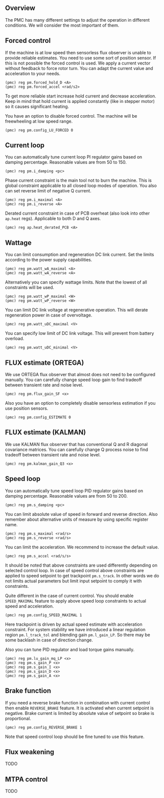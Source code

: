 ## Overview

The PMC has many different settings to adjust the operation in different
conditions. We will consider the most important of them.

## Forced control

If the machine is at low speed then sensorless flux observer is unable to
provide reliable estimates. You need to use some sort of position sensor. If
this is not possible the forced control is used. We apply a current vector
without feedback to force rotor turn. You can adapt the current value and
acceleration to your needs.

	(pmc) reg pm.forced_hold_D <A>
	(pmc) reg pm.forced_accel <rad/s2>

To get more reliable start increase hold current and decrease acceleration.
Keep in mind that hold current is applied constantly (like in stepper motor) so
it causes significant heating.

You have an option to disable forced control. The machine will be freewheeling
at low speed range.

	(pmc) reg pm.config_LU_FORCED 0

## Current loop

You can automatically tune current loop PI regulator gains based on damping
percentage. Reasonable values are from 50 to 150.

	(pmc) reg pm.i_damping <pc>

Phase current constraint is the main tool not to burn the machine. This is
global constraint applicable to all closed loop modes of operation. You also
can set reverse limit of negative Q current.

	(pmc) reg pm.i_maximal <A>
	(pmc) reg pm.i_reverse <A>

Derated current constraint in case of PCB overheat (also look into other
`ap.heat` regs). Applicable to both D and Q axes.

	(pmc) reg ap.heat_derated_PCB <A>

## Wattage

You can limit consumption and regeneration DC link current. Set the limits
according to the power supply capabilities.

	(pmc) reg pm.watt_wA_maximal <A>
	(pmc) reg pm.watt_wA_reverse <A>

Alternatively you can specify wattage limits. Note that the lowest of all
constraints will be used.

	(pmc) reg pm.watt_wP_maximal <W>
	(pmc) reg pm.watt_wP_reverse <W>

You can limit DC link voltage at regenerative operation. This will derate
regeneration power in case of overvoltage.

	(pmc) reg pm.watt_uDC_maximal <V>

You can specify low limit of DC link voltage. This will prevent from battery
overload.

	(pmc) reg pm.watt_uDC_minimal <V>

## FLUX estimate (ORTEGA)

We use ORTEGA flux observer that almost does not need to be configured
manually. You can carefully change speed loop gain to find tradeoff between
transient rate and noise level.

	(pmc) reg pm.flux_gain_SF <x>

Also you have an option to completely disable sensorless estimation if you use
position sensors.

	(pmc) reg pm.config_ESTIMATE 0

## FLUX estimate (KALMAN)

We use KALMAN flux observer that has conventional Q and R diagonal covariance
matrices. You can carefully change Q process noise to find tradeoff between
transient rate and noise level.

    (pmc) reg pm.kalman_gain_Q3 <x>

## Speed loop

You can automatically tune speed loop PID regulator gains based on damping
percentage. Reasonable values are from 50 to 200.

	(pmc) reg pm.s_damping <pc>

You can limit absolute value of speed in forward and reverse direction. Also
remember about alternative units of measure by using specific register name.

	(pmc) reg pm.s_maximal <rad/s>
	(pmc) reg pm.s_reverse <rad/s>

You can limit the acceleration. We recommend to increase the default value.

	(pmc) reg pm.s_accel <rad/s/s>

It should be noted that above constraints are used differently depending on
selected control loop. In case of speed control above constraints are applied
to speed setpoint to get trackpoint `pm.s_track`. In other words we do not
limits actual parameters but limit input setpoint to comply it with
constraints.

Quite different in the case of current control. You should enable
`SPEED_MAXIMAL` feature to apply above speed loop constraints to actual speed
and acceleration.

    (pmc) reg pm.config_SPEED_MAXIMAL 1

Here trackpoint is driven by actual speed estimate with acceleration
constraint. For system stability we have introduced a linear regulation region
`pm.l_track_tol` and blending gain `pm.l_gain_LP`. So there may be some
backlash in case of direction change.

Also you can tune PID regulator and load torque gains manually.

    (pmc) reg pm.lu_gain_mq_LP <x>
	(pmc) reg pm.s_gain_P <x>
	(pmc) reg pm.s_gain_I <x>
	(pmc) reg pm.s_gain_D <x>
	(pmc) reg pm.s_gain_A <x>

## Brake function

If you need a reverse brake function in combination with current control then
enable `REVERSE_BRAKE` feature. It is activated when current setpoint is
negative. Brake current is limited by absolute value of setpoint so brake is
proportional.

	(pmc) reg pm.config_REVERSE_BRAKE 1

Note that speed control loop should be fine tuned to use this feature.

## Flux weakening

TODO

## MTPA control

TODO
